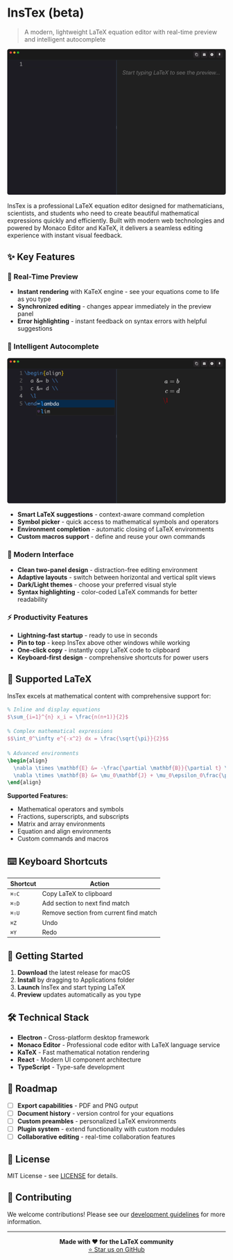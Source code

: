 # InsTex (beta)

> A modern, lightweight LaTeX equation editor with real-time preview and intelligent autocomplete

![InsTex Interface](img/image.png)

InsTex is a professional LaTeX equation editor designed for mathematicians, scientists, and students who need to create beautiful mathematical expressions quickly and efficiently. Built with modern web technologies and powered by Monaco Editor and KaTeX, it delivers a seamless editing experience with instant visual feedback.

## ✨ Key Features

### 🚀 Real-Time Preview
- **Instant rendering** with KaTeX engine - see your equations come to life as you type
- **Synchronized editing** - changes appear immediately in the preview panel
- **Error highlighting** - instant feedback on syntax errors with helpful suggestions

### 🧠 Intelligent Autocomplete
![Autocomplete Demo](img/autocomplete.png)
- **Smart LaTeX suggestions** - context-aware command completion
- **Symbol picker** - quick access to mathematical symbols and operators
- **Environment completion** - automatic closing of LaTeX environments
- **Custom macros support** - define and reuse your own commands

### 🎨 Modern Interface
- **Clean two-panel design** - distraction-free editing environment
- **Adaptive layouts** - switch between horizontal and vertical split views
- **Dark/Light themes** - choose your preferred visual style
- **Syntax highlighting** - color-coded LaTeX commands for better readability

### ⚡ Productivity Features
- **Lightning-fast startup** - ready to use in seconds
- **Pin to top** - keep InsTex above other windows while working
- **One-click copy** - instantly copy LaTeX code to clipboard
- **Keyboard-first design** - comprehensive shortcuts for power users

## 🔧 Supported LaTeX

InsTex excels at mathematical content with comprehensive support for:

```latex
% Inline and display equations
$\sum_{i=1}^{n} x_i = \frac{n(n+1)}{2}$

% Complex mathematical expressions
$$\int_0^\infty e^{-x^2} dx = \frac{\sqrt{\pi}}{2}$$

% Advanced environments
\begin{align}
  \nabla \times \mathbf{E} &= -\frac{\partial \mathbf{B}}{\partial t} \\
  \nabla \times \mathbf{B} &= \mu_0\mathbf{J} + \mu_0\epsilon_0\frac{\partial \mathbf{E}}{\partial t}
\end{align}
```

**Supported Features:**
- Mathematical operators and symbols
- Fractions, superscripts, and subscripts  
- Matrix and array environments
- Equation and align environments
- Custom commands and macros

## ⌨️ Keyboard Shortcuts

| Shortcut | Action                                 |
| -------- | -------------------------------------- |
| `⌘⇧C`    | Copy LaTeX to clipboard                |
| `⌘⇧D`    | Add section to next find match         |
| `⌘⇧U`    | Remove section from current find match |
| `⌘Z`     | Undo                                   |
| `⌘Y`     | Redo                                   |

## 🚀 Getting Started

1. **Download** the latest release for macOS
2. **Install** by dragging to Applications folder
3. **Launch** InsTex and start typing LaTeX
4. **Preview** updates automatically as you type

## 🛠 Technical Stack

- **Electron** - Cross-platform desktop framework
- **Monaco Editor** - Professional code editor with LaTeX language service
- **KaTeX** - Fast mathematical notation rendering
- **React** - Modern UI component architecture
- **TypeScript** - Type-safe development

## 🔮 Roadmap

- [ ] **Export capabilities** - PDF and PNG output
- [ ] **Document history** - version control for your equations
- [ ] **Custom preambles** - personalized LaTeX environments
- [ ] **Plugin system** - extend functionality with custom modules
- [ ] **Collaborative editing** - real-time collaboration features

## 📄 License

MIT License - see [LICENSE](LICENSE) for details.

## 🤝 Contributing

We welcome contributions! Please see our [development guidelines](DEVELOPMENT_RULES.md) for more information.

---

<p align="center">
  <strong>Made with ❤️ for the LaTeX community</strong><br>
  <a href="https://github.com/panyw5/instex">⭐ Star us on GitHub</a>
</p>
